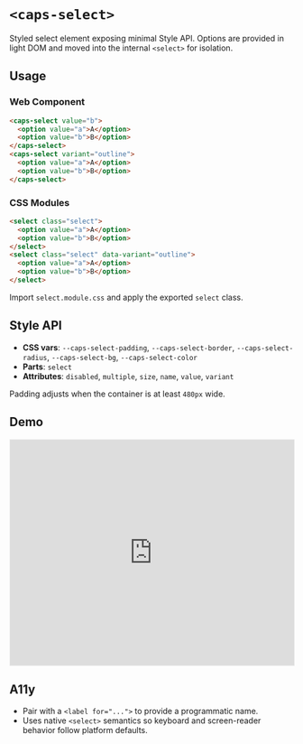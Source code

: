 # `<caps-select>`

Styled select element exposing minimal Style API. Options are provided in light DOM and moved into the internal `<select>` for isolation.

## Usage

### Web Component

```html
<caps-select value="b">
  <option value="a">A</option>
  <option value="b">B</option>
</caps-select>
<caps-select variant="outline">
  <option value="a">A</option>
  <option value="b">B</option>
</caps-select>
```

### CSS Modules

```html
<select class="select">
  <option value="a">A</option>
  <option value="b">B</option>
</select>
<select class="select" data-variant="outline">
  <option value="a">A</option>
  <option value="b">B</option>
</select>
```

Import `select.module.css` and apply the exported `select` class.

## Style API

- **CSS vars**: `--caps-select-padding`, `--caps-select-border`, `--caps-select-radius`, `--caps-select-bg`, `--caps-select-color`
- **Parts**: `select`
- **Attributes**: `disabled`, `multiple`, `size`, `name`, `value`, `variant`

Padding adjusts when the container is at least `480px` wide.

## Demo

<iframe src="https://storybook.capsule-ui.com/iframe.html?id=components-select--default" style="width:100%;height:400px;border:1px solid #eee;"></iframe>

## A11y

- Pair with a `<label for="...">` to provide a programmatic name.
- Uses native `<select>` semantics so keyboard and screen-reader behavior follow platform defaults.
